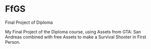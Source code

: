 # FfGS
Final Project of Diploma

My Final Project of the Diploma course, using Assets from GTA: San Andreas combined with free Assets to make a Survival Shooter in First Person.
